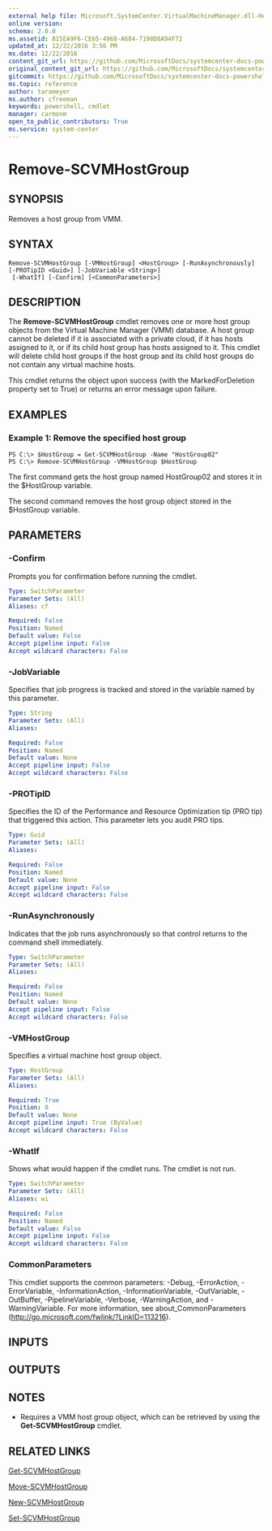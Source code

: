 ```yaml
---
external help file: Microsoft.SystemCenter.VirtualMachineManager.dll-Help.xml
online version: 
schema: 2.0.0
ms.assetid: 815EA9F6-CE65-4968-A684-7198D8A94F72
updated_at: 12/22/2016 3:56 PM
ms.date: 12/22/2016
content_git_url: https://github.com/MicrosoftDocs/systemcenter-docs-powershell/blob/live/systemcenter-cmdlets/SystemCenter2016/VirtualMachineManager/vlatest/Remove-SCVMHostGroup.md
original_content_git_url: https://github.com/MicrosoftDocs/systemcenter-docs-powershell/blob/live/systemcenter-cmdlets/SystemCenter2016/VirtualMachineManager/vlatest/Remove-SCVMHostGroup.md
gitcommit: https://github.com/MicrosoftDocs/systemcenter-docs-powershell/blob/96e5647587661652225fbdd2c797cd4d59d542bc/systemcenter-cmdlets/SystemCenter2016/VirtualMachineManager/vlatest/Remove-SCVMHostGroup.md
ms.topic: reference
author: tarameyer
ms.author: cfreeman
keywords: powershell, cmdlet
manager: carmonm
open_to_public_contributors: True
ms.service: system-center
---
```


# Remove-SCVMHostGroup

## SYNOPSIS
Removes a host group from VMM.

## SYNTAX

```
Remove-SCVMHostGroup [-VMHostGroup] <HostGroup> [-RunAsynchronously] [-PROTipID <Guid>] [-JobVariable <String>]
 [-WhatIf] [-Confirm] [<CommonParameters>]
```

## DESCRIPTION
The **Remove-SCVMHostGroup** cmdlet removes one or more host group objects from the Virtual Machine Manager (VMM) database.
A host group cannot be deleted if it is associated with a private cloud, if it has hosts assigned to it, or if its child host group has hosts assigned to it.
This cmdlet will delete child host groups if the host group and its child host groups do not contain any virtual machine hosts.

This cmdlet returns the object upon success (with the MarkedForDeletion property set to True) or returns an error message upon failure.

## EXAMPLES

### Example 1: Remove the specified host group
```
PS C:\> $HostGroup = Get-SCVMHostGroup -Name "HostGroup02"
PS C:\> Remove-SCVMHostGroup -VMHostGroup $HostGroup
```

The first command gets the host group named HostGroup02 and stores it in the $HostGroup variable.

The second command removes the host group object stored in the $HostGroup variable.

## PARAMETERS

### -Confirm
Prompts you for confirmation before running the cmdlet.

```yaml
Type: SwitchParameter
Parameter Sets: (All)
Aliases: cf

Required: False
Position: Named
Default value: False
Accept pipeline input: False
Accept wildcard characters: False
```

### -JobVariable
Specifies that job progress is tracked and stored in the variable named by this parameter.

```yaml
Type: String
Parameter Sets: (All)
Aliases: 

Required: False
Position: Named
Default value: None
Accept pipeline input: False
Accept wildcard characters: False
```

### -PROTipID
Specifies the ID of the Performance and Resource Optimization tip (PRO tip) that triggered this action.
This parameter lets you audit PRO tips.

```yaml
Type: Guid
Parameter Sets: (All)
Aliases: 

Required: False
Position: Named
Default value: None
Accept pipeline input: False
Accept wildcard characters: False
```

### -RunAsynchronously
Indicates that the job runs asynchronously so that control returns to the command shell immediately.

```yaml
Type: SwitchParameter
Parameter Sets: (All)
Aliases: 

Required: False
Position: Named
Default value: None
Accept pipeline input: False
Accept wildcard characters: False
```

### -VMHostGroup
Specifies a virtual machine host group object.

```yaml
Type: HostGroup
Parameter Sets: (All)
Aliases: 

Required: True
Position: 0
Default value: None
Accept pipeline input: True (ByValue)
Accept wildcard characters: False
```

### -WhatIf
Shows what would happen if the cmdlet runs.
The cmdlet is not run.

```yaml
Type: SwitchParameter
Parameter Sets: (All)
Aliases: wi

Required: False
Position: Named
Default value: False
Accept pipeline input: False
Accept wildcard characters: False
```

### CommonParameters
This cmdlet supports the common parameters: -Debug, -ErrorAction, -ErrorVariable, -InformationAction, -InformationVariable, -OutVariable, -OutBuffer, -PipelineVariable, -Verbose, -WarningAction, and -WarningVariable. For more information, see about_CommonParameters (http://go.microsoft.com/fwlink/?LinkID=113216).

## INPUTS

## OUTPUTS

## NOTES
* Requires a VMM host group object, which can be retrieved by using the **Get-SCVMHostGroup** cmdlet.

## RELATED LINKS

[Get-SCVMHostGroup](xref:SystemCenter2016/VirtualMachineManager/vlatest/Get-SCVMHostGroup.md)

[Move-SCVMHostGroup](xref:SystemCenter2016/VirtualMachineManager/vlatest/Move-SCVMHostGroup.md)

[New-SCVMHostGroup](xref:SystemCenter2016/VirtualMachineManager/vlatest/New-SCVMHostGroup.md)

[Set-SCVMHostGroup](xref:SystemCenter2016/VirtualMachineManager/vlatest/Set-SCVMHostGroup.md)


